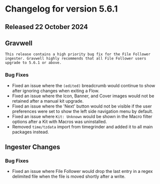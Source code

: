 # Changelog for version 5.6.1

## Released 22 October 2024

## Gravwell

```{note}
This release contains a high priority bug fix for the File Follower ingester. Gravwell highly recommends that all File Follower users upgrade to 5.6.1 or above.
```

### Bug Fixes
 
* Fixed an issue where the `(edited)` breadcrumb would continue to show after ignoring changes when exiting a Flow.
* Fixed an issue where the Icon, Banner, and Cover images would not be retained after a manual kit upgrade.
* Fixed an issue where the 'Next' button would not be visible if the user preferences were set to show the left side navigation menu by default.
* Fixed an issue where `Kit: Unknown` would be shown in the Macro filter options after a Kit with Macros was uninstalled.
* Removed `time/tzdata` import from timegrinder and added it to all main packages instead.

## Ingester Changes

### Bug Fixes

* Fixed an issue where File Follower would drop the last entry in a regex delimited file when the file is moved shortly after a write.